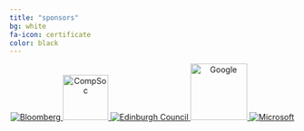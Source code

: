 ```yaml
---
title: "sponsors"
bg: white
fa-icon: certificate 
color: black  
---
```


<div style="text-align: center">

<a href="//www.bloomberg.com/rd/">
   <img class="img-sponsor" alt="Bloomberg" src="{{ site.baseurl }}/img/Bloomberg.svg">
</a>

<a href="//comp-soc.com">
   <img class="img-sponsor" alt="CompSoc" src="{{ site.baseurl }}/img/compsoc.png" style="height: 80px;">
</a>

<a href="//www.edinburgh.gov.uk/">
   <img class="img-sponsor" alt="Edinburgh Council" src="{{ site.baseurl }}/img/Edinburgh_Council.svg">
</a>

<a href="//www.google.co.uk/about/careers/students/">
   <img class="img-sponsor" alt="Google" src="{{ site.baseurl }}/img/google.png" style="height: 100px;">
</a>

<a href="//careers.microsoft.com/careers/en/us/collegehome.aspx">
   <img class="img-sponsor" alt="Microsoft" src="{{ site.baseurl }}/img/Microsoft.svg">
</a>

</div>